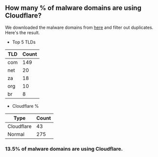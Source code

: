 ## How many % of malware domains are using Cloudflare?


We downloaded the malware domains from [here](https://urlhaus.abuse.ch) and filter out duplicates.
Here's the result.


[//]: # (start replacement)


- Top 5 TLDs

| TLD | Count |
| --- | --- |
| com | 149 |
| net | 20 |
| za | 18 |
| org | 10 |
| br | 8 |


- Cloudflare %

| Type | Count |
| --- | --- |
| Cloudflare | 43 |
| Normal | 275 |


### 13.5% of malware domains are using Cloudflare.